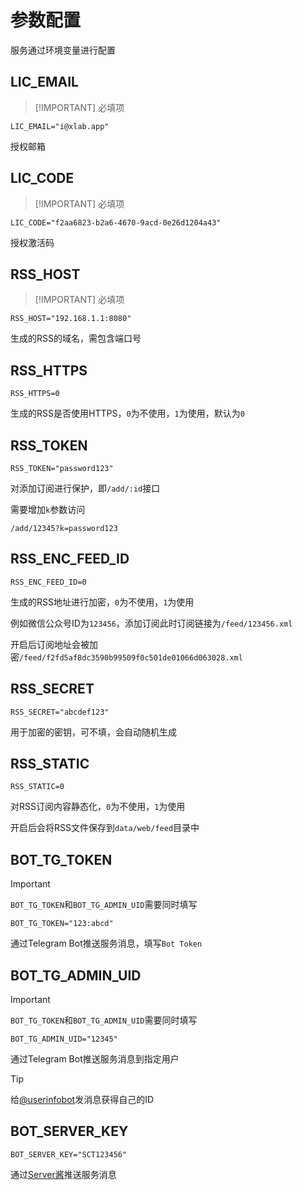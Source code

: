 # 参数配置

服务通过环境变量进行配置

## LIC_EMAIL

> [!IMPORTANT] 必填项

```shell
LIC_EMAIL="i@xlab.app"
```

授权邮箱

## LIC_CODE

> [!IMPORTANT] 必填项

```shell
LIC_CODE="f2aa6823-b2a6-4670-9acd-0e26d1204a43"
```

授权激活码

## RSS_HOST

> [!IMPORTANT] 必填项

```shell
RSS_HOST="192.168.1.1:8080"
```

生成的RSS的域名，需包含端口号

## RSS_HTTPS

```shell
RSS_HTTPS=0
```

生成的RSS是否使用HTTPS，`0`为不使用，`1`为使用，默认为`0`

## RSS_TOKEN

```shell
RSS_TOKEN="password123"
```

对添加订阅进行保护，即`/add/:id`接口

需要增加`k`参数访问

```shell
/add/12345?k=password123
```

## RSS_ENC_FEED_ID

```shell
RSS_ENC_FEED_ID=0
```

生成的RSS地址进行加密，`0`为不使用，`1`为使用

例如微信公众号ID为`123456`，添加订阅此时订阅链接为`/feed/123456.xml`

开启后订阅地址会被加密`/feed/f2fd5af8dc3590b99509f0c501de01066d063028.xml`

## RSS_SECRET

```shell
RSS_SECRET="abcdef123"
```

用于加密的密钥，可不填，会自动随机生成

## RSS_STATIC

```shell
RSS_STATIC=0
```

对RSS订阅内容静态化，`0`为不使用，`1`为使用

开启后会将RSS文件保存到`data/web/feed`目录中

## BOT_TG_TOKEN

> [!IMPORTANT]
> `BOT_TG_TOKEN`和`BOT_TG_ADMIN_UID`需要同时填写

```shell
BOT_TG_TOKEN="123:abcd"
```

通过Telegram Bot推送服务消息，填写`Bot Token`

## BOT_TG_ADMIN_UID

> [!IMPORTANT]
> `BOT_TG_TOKEN`和`BOT_TG_ADMIN_UID`需要同时填写

```shell
BOT_TG_ADMIN_UID="12345"
```

通过Telegram Bot推送服务消息到指定用户

> [!TIP]
> 给[@userinfobot](https://t.me/userinfobot)发消息获得自己的ID

## BOT_SERVER_KEY

```shell
BOT_SERVER_KEY="SCT123456"
```

通过[Server酱](https://sct.ftqq.com/)推送服务消息
